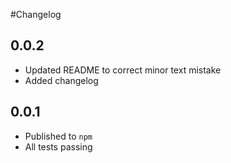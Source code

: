 #Changelog

## 0.0.2

- Updated README to correct minor text mistake
- Added changelog

## 0.0.1

- Published to `npm`
- All tests passing